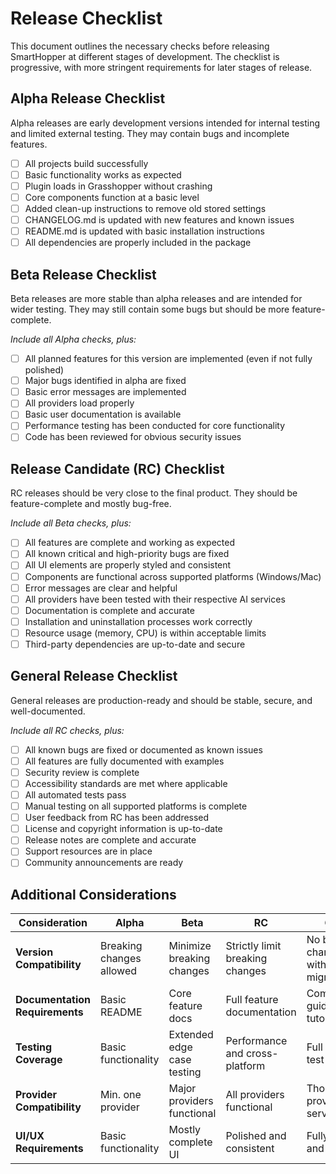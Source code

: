 # Release Checklist

This document outlines the necessary checks before releasing SmartHopper at different stages of development. The checklist is progressive, with more stringent requirements for later stages of release.

## Alpha Release Checklist

Alpha releases are early development versions intended for internal testing and limited external testing. They may contain bugs and incomplete features.

- [ ] All projects build successfully
- [ ] Basic functionality works as expected
- [ ] Plugin loads in Grasshopper without crashing
- [ ] Core components function at a basic level
- [ ] Added clean-up instructions to remove old stored settings
- [ ] CHANGELOG.md is updated with new features and known issues
- [ ] README.md is updated with basic installation instructions
- [ ] All dependencies are properly included in the package

## Beta Release Checklist

Beta releases are more stable than alpha releases and are intended for wider testing. They may still contain some bugs but should be more feature-complete.

*Include all Alpha checks, plus:*

- [ ] All planned features for this version are implemented (even if not fully polished)
- [ ] Major bugs identified in alpha are fixed
- [ ] Basic error messages are implemented
- [ ] All providers load properly
- [ ] Basic user documentation is available
- [ ] Performance testing has been conducted for core functionality
- [ ] Code has been reviewed for obvious security issues

## Release Candidate (RC) Checklist

RC releases should be very close to the final product. They should be feature-complete and mostly bug-free.

*Include all Beta checks, plus:*

- [ ] All features are complete and working as expected
- [ ] All known critical and high-priority bugs are fixed
- [ ] All UI elements are properly styled and consistent
- [ ] Components are functional across supported platforms (Windows/Mac)
- [ ] Error messages are clear and helpful
- [ ] All providers have been tested with their respective AI services
- [ ] Documentation is complete and accurate
- [ ] Installation and uninstallation processes work correctly
- [ ] Resource usage (memory, CPU) is within acceptable limits
- [ ] Third-party dependencies are up-to-date and secure

## General Release Checklist

General releases are production-ready and should be stable, secure, and well-documented.

*Include all RC checks, plus:*

- [ ] All known bugs are fixed or documented as known issues
- [ ] All features are fully documented with examples
- [ ] Security review is complete
- [ ] Accessibility standards are met where applicable
- [ ] All automated tests pass
- [ ] Manual testing on all supported platforms is complete
- [ ] User feedback from RC has been addressed
- [ ] License and copyright information is up-to-date
- [ ] Release notes are complete and accurate
- [ ] Support resources are in place
- [ ] Community announcements are ready

## Additional Considerations

| **Consideration** | **Alpha** | **Beta** | **RC** | **General** |
|--------------|-------|------|----|---------| 
| **Version Compatibility** | Breaking changes allowed | Minimize breaking changes | Strictly limit breaking changes | No breaking changes without migration guide |
| **Documentation Requirements** | Basic README | Core feature docs | Full feature documentation | Comprehensive guides and tutorials |
| **Testing Coverage** | Basic functionality | Extended edge case testing | Performance and cross-platform | Full regression test suite |
| **Provider Compatibility** | Min. one provider | Major providers functional | All providers functional | Thorough provider service testing |
| **UI/UX Requirements** | Basic functionality | Mostly complete UI | Polished and consistent | Fully intuitive and refined UI |
